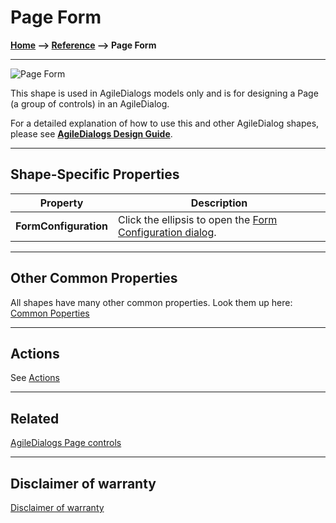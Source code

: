 # Page Form

**[Home](/) --> [Reference](/ref) --> Page Form**

---

![Page Form](media/PageFormShape.png)

This shape is used in AgileDialogs models only and is for designing a Page (a
group of controls) in an AgileDialog.

For a detailed explanation of how to use this and other AgileDialog shapes,
please see **[AgileDialogs Design Guide](../guides/AgileDialogs-DesignGuide.md)**.

---

## Shape-Specific Properties

| Property | Description |
| -------- | ----------- |
| **FormConfiguration** | Click the ellipsis to open the [Form Configuration dialog](../guides/common/PageFormShape.md).|

---

## Other Common Properties

All shapes have many other common properties. Look them up here: [Common Poperties](common/README.md)

---

## Actions

See [Actions](common/Actions.md)

---

## Related

[AgileDialogs Page controls](../ref/AgileDialogsControls.md)

---

## Disclaimer of warranty

[Disclaimer of warranty](../guides/common/DisclaimerOfWarranty.md)
